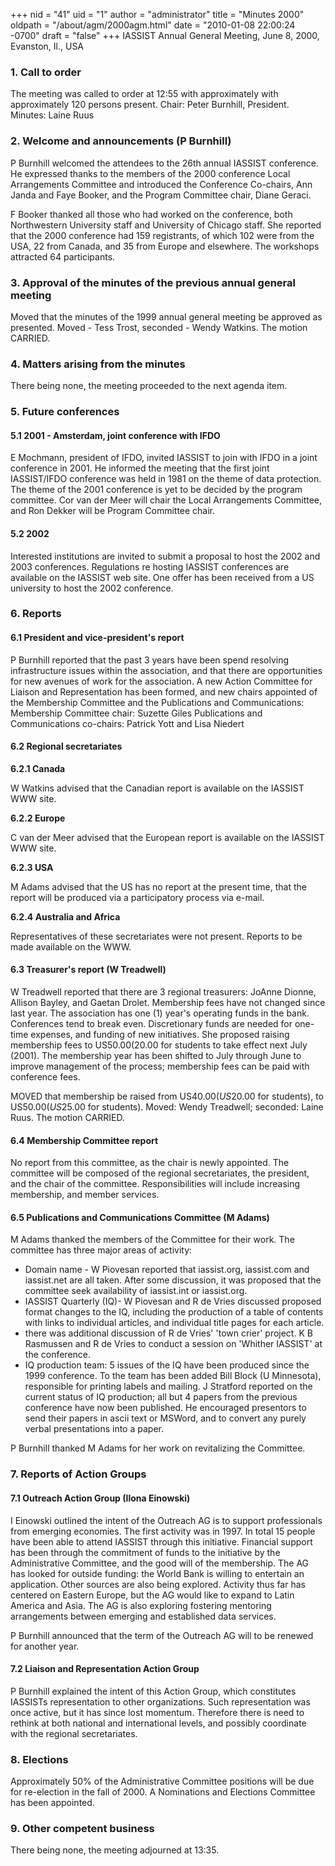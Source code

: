 +++
nid = "41"
uid = "1"
author = "administrator"
title = "Minutes 2000"
oldpath = "/about/agm/2000agm.html"
date = "2010-01-08 22:00:24 -0700"
draft = "false"
+++
IASSIST Annual General Meeting, June 8, 2000, Evanston, Il., USA

### 1. Call to order

The meeting was called to order at 12:55 with approximately with
approximately 120 persons present. Chair: Peter Burnhill, President.
Minutes: Laine Ruus

### 2. Welcome and announcements (P Burnhill)

P Burnhill welcomed the attendees to the 26th annual IASSIST conference.
He expressed thanks to the members of the 2000 conference Local
Arrangements Committee and introduced the Conference Co-chairs, Ann
Janda and Faye Booker, and the Program Committee chair, Diane Geraci.

F Booker thanked all those who had worked on the conference, both
Northwestern University staff and University of Chicago staff. She
reported that the 2000 conference had 159 registrants, of which 102 were
from the USA, 22 from Canada, and 35 from Europe and elsewhere. The
workshops attracted 64 participants.

### 3. Approval of the minutes of the previous annual general meeting

Moved that the minutes of the 1999 annual general meeting be approved as
presented. Moved - Tess Trost, seconded - Wendy Watkins. The motion
CARRIED.

### 4. Matters arising from the minutes

There being none, the meeting proceeded to the next agenda item.

### 5. Future conferences

#### 5.1 2001 - Amsterdam, joint conference with IFDO

E Mochmann, president of IFDO, invited IASSIST to join with IFDO in a
joint conference in 2001. He informed the meeting that the first joint
IASSIST/IFDO conference was held in 1981 on the theme of data
protection. The theme of the 2001 conference is yet to be decided by the
program committee. Cor van der Meer will chair the Local Arrangements
Committee, and Ron Dekker will be Program Committee chair.

#### 5.2 2002

Interested institutions are invited to submit a proposal to host the
2002 and 2003 conferences. Regulations re hosting IASSIST conferences
are available on the IASSIST web site. One offer has been received from
a US university to host the 2002 conference.

### 6. Reports

#### 6.1 President and vice-president's report

P Burnhill reported that the past 3 years have been spend resolving
infrastructure issues within the association, and that there are
opportunities for new avenues of work for the association. A new Action
Committee for Liaison and Representation has been formed, and new chairs
appointed of the Membership Committee and the Publications and
Communications: Membership Committee chair: Suzette Giles Publications
and Communications co-chairs: Patrick Yott and Lisa Niedert

#### 6.2 Regional secretariates

**6.2.1 Canada**

W Watkins advised that the Canadian report is available on the IASSIST
WWW site.

**6.2.2 Europe**

C van der Meer advised that the European report is available on the
IASSIST WWW site.

**6.2.3 USA**

M Adams advised that the US has no report at the present time, that the
report will be produced via a participatory process via e-mail.

**6.2.4 Australia and Africa**

Representatives of these secretariates were not present. Reports to be
made available on the WWW.

#### 6.3 Treasurer's report (W Treadwell)

W Treadwell reported that there are 3 regional treasurers: JoAnne
Dionne, Allison Bayley, and Gaetan Drolet. Membership fees have not
changed since last year. The association has one (1) year's operating
funds in the bank. Conferences tend to break even. Discretionary funds
are needed for one-time expenses, and funding of new initiatives. She
proposed raising membership fees to US$50.00 ($20.00 for students to
take effect next July (2001). The membership year has been shifted to
July through June to improve management of the process; membership fees
can be paid with conference fees.

MOVED that membership be raised from US$40.00 (US$20.00 for students),
to US$50.00 (US$25.00 for students). Moved: Wendy Treadwell; seconded:
Laine Ruus. The motion CARRIED.

#### 6.4 Membership Committee report

No report from this committee, as the chair is newly appointed. The
committee will be composed of the regional secretariates, the president,
and the chair of the committee. Responsibilities will include increasing
membership, and member services.

#### 6.5 Publications and Communications Committee (M Adams)

M Adams thanked the members of the Committee for their work. The
committee has three major areas of activity:

-   Domain name - W Piovesan reported that iassist.org, iassist.com and
    iassist.net are all taken. After some discussion, it was proposed
    that the committee seek availability of iassist.int or iassist.org.
-   IASSIST Quarterly (IQ)- W Piovesan and R de Vries discussed proposed
    format changes to the IQ, including the production of a table of
    contents with links to individual articles, and individual title
    pages for each article.
-   there was additional discussion of R de Vries' 'town crier'
    project. K B Rasmussen and R de Vries to conduct a session on
    'Whither IASSIST' at the conference.
-   IQ production team: 5 issues of the IQ have been produced since the
    1999 conference. To the team has been added Bill Block (U
    Minnesota), responsible for printing labels and mailing. J Stratford
    reported on the current status of IQ production; all but 4 papers
    from the previous conference have now been published. He encouraged
    presentors to send their papers in ascii text or MSWord, and to
    convert any purely verbal presentations into a paper.

P Burnhill thanked M Adams for her work on revitalizing the Committee.

### 7. Reports of Action Groups

#### 7.1 Outreach Action Group (Ilona Einowski)

I Einowski outlined the intent of the Outreach AG is to support
professionals from emerging economies. The first activity was in 1997.
In total 15 people have been able to attend IASSIST through this
initiative. Financial support has been through the commitment of funds
to the initiative by the Administrative Committee, and the good will of
the membership. The AG has looked for outside funding: the World Bank is
willing to entertain an application. Other sources are also being
explored. Activity thus far has centered on Eastern Europe, but the AG
would like to expand to Latin America and Asia. The AG is also exploring
fostering mentoring arrangements between emerging and established data
services.

P Burnhill announced that the term of the Outreach AG will to be renewed
for another year.

#### 7.2 Liaison and Representation Action Group

P Burnhill explained the intent of this Action Group, which constitutes
IASSISTs representation to other organizations. Such representation was
once active, but it has since lost momentum. Therefore there is need to
rethink at both national and international levels, and possibly
coordinate with the regional secretariates.

### 8. Elections

Approximately 50% of the Administrative Committee positions will be due
for re-election in the fall of 2000. A Nominations and Elections
Committee has been appointed.

### 9. Other competent business

There being none, the meeting adjourned at 13:35.
